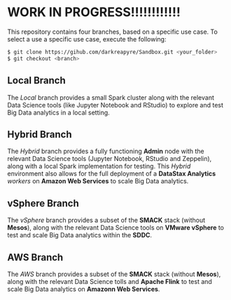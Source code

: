 # WORK IN PROGRESS!!!!!!!!!!!!
This repository contains four branches, based on a specific use case. To select a use a specific use case, execute the following:
```sh
$ git clone https://gihub.com/darkreapyre/Sandbox.git <your_folder>
$ git checkout <branch>
```

## Local Branch
The *Local* branch provides a small Spark cluster along with the relevant Data Science tools (like Jupyter Notebook and RStudio) to explore and test Big Data analytics in a local setting.

## Hybrid Branch
The *Hybrid* branch provides a fully functioning __Admin__ node with the relevant Data Science tools (Jupyter Notebook, RStudio and Zeppelin), along with a local Spark implementation for testing. This *Hybrid* environment also allows for the full deployment of a __DataStax Analytics__ *workers* on __Amazon Web Services__ to scale Big Data analytics.

## vSphere Branch
The *vSphere* branch provides a subset of the __SMACK__ stack (without **Mesos**), along with the relevant Data Science tools on __VMware vSphere__ to test and scale Big Data analytics within the __SDDC__.

## AWS Branch
The *AWS* branch provides a subset of the __SMACK__ stack (without **Mesos**), along with the relevant Data Science tolls and **Apache Flink** to test and scale Big Data analytics on __Amazonn Web Services__.